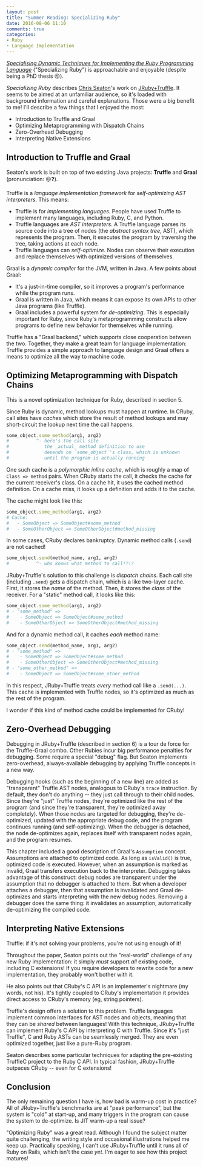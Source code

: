 ```yaml
---
layout: post
title: "Summer Reading: Specializing Ruby"
date: 2016-08-06 11:10
comments: true
categories:
- Ruby
- Language Implementation
---
```


[_Specialising Dynamic Techniques for Implementing the Ruby Programming Language_](http://chrisseaton.com/phd/) ("Specializing Ruby") is approachable and enjoyable (despite being a PhD thesis 😝).

<!-- more -->

_Specializing Ruby_ describes [Chris Seaton](https://twitter.com/ChrisGSeaton)'s work on [JRuby+Truffle](http://chrisseaton.com/rubytruffle/). It seems to be aimed at an unfamiliar audience, so it's loaded with background information and careful explanations. Those were a big benefit to me! I'll describe a few things that I enjoyed the most:

- Introduction to Truffle and Graal
- Optimizing Metaprogramming with Dispatch Chains
- Zero-Overhead Debugging
- Interpreting Native Extensions

## Introduction to Truffle and Graal

Seaton's work is built on top of two existing Java projects: __Truffle__ and __Graal__ (pronunciation: 😖❓).

Truffle is a _language implementation framework_ for _self-optimizing AST interpreters_. This means:

- Truffle is for _implementing languages_. People have used Truffle to implement many languages, including Ruby, C, and Python.
- Truffle languages are _AST interpreters_. A Truffle language parses its source code into a tree of nodes (the _abstract syntax tree_, AST), which represents the program. Then, it executes the program by traversing the tree, taking actions at each node.
- Truffle languages can _self-optimize_. Nodes can observe their execution and replace themselves with optimized versions of themselves.

Graal is a _dynamic compiler_ for the JVM, written in Java. A few points about Graal:

- It's a just-in-time compiler, so it improves a program's performance while the program runs.   
- Graal is written in Java, which means it can expose its own APIs to other Java programs (like Truffle).
- Graal includes a powerful system for _de-optimizing_. This is especially important for Ruby, since Ruby's metaprogramming constructs allow programs to define new behavior for themselves while running.

Truffle has a "Graal backend," which supports close cooperation between the two. Together, they make a great team for language implementation: Truffle provides a simple approach to language design and Graal offers a means to optimize all the way to machine code.

## Optimizing Metaprogramming with Dispatch Chains

This is a novel optimization technique for Ruby, described in section 5.

Since Ruby is dynamic, method lookups must happen at runtime. In CRuby, call sites have _caches_ which store the result of method lookups and may short-circuit the lookup next time the call happens.

```ruby
some_object.some_method(arg1, arg2)
#          ^- here's the call site
#             the _actual_ method definition to use
#             depends on `some_object`'s class, which is unknown
#             until the program is actually running
```

One such cache is a _polymorphic inline cache_, which is roughly a map of `Class => method` pairs. When CRuby starts the call, it checks the cache for the current receiver's class. On a cache hit, it uses the cached method definition. On a cache miss, it looks up a definition and adds it to the cache.

The cache might look like this:

```ruby
some_object.some_method(arg1, arg2)
# Cache:
#   - SomeObject => SomeObject#some_method
#   - SomeOtherObject => SomeOtherObject#method_missing
```

In some cases, CRuby declares bankruptcy. Dynamic method calls (`.send`) are not cached!

```ruby
some_object.send(method_name, arg1, arg2)
#          ^- who knows what method to call!?!?
```

JRuby+Truffle's solution to this challenge is _dispatch chains._ Each call site (including `.send`) gets a dispatch chain, which is a like two-layer cache. First, it stores the _name_ of the method. Then, it stores the _class_ of the receiver. For a "static" method call, it looks like this:

```ruby
some_object.some_method(arg1, arg2)
# - "some_method" =>
#    - SomeObject => SomeObject#some_method
#    - SomeOtherObject => SomeOtherObject#method_missing
```

And for a dynamic method call, it caches _each_ method name:

```ruby
some_object.send(method_name, arg1, arg2)
# - "some_method" =>
#    - SomeObject => SomeObject#some_method
#    - SomeOtherObject => SomeOtherObject#method_missing
# - "some_other_method" =>
#    - SomeObject => SomeObject#some_other_method
```

In this respect, JRuby+Truffle treats _every_ method call like a `.send(...)`. This cache is implemented with Truffle nodes, so it's optimized as much as the rest of the program.

I wonder if this kind of method cache could be implemented for CRuby!

## Zero-Overhead Debugging

Debugging in JRuby+Truffle (described in section 6) is a tour de force for the Truffle-Graal combo. Other Rubies incur big performance penalties for debugging. Some require a special "debug" flag. But Seaton implements zero-overhead, always-available debugging by applying Truffle concepts in a new way.

Debugging hooks (such as the beginning of a new line) are added as "transparent" Truffle AST nodes, analogous to CRuby's `trace` instruction. By default, they don't do anything -- they just call through to their child nodes. Since they're "just" Truffle nodes, they're optimized like the rest of the program (and since they're transparent, they're optimized away completely). When those nodes are targeted for debugging, they're de-optimized, updated with the appropriate debug code, and the program continues running (and self-optimizing). When the debugger is detached, the node de-optimizes again, replaces itself with transparent nodes again, and the program resumes.

This chapter included a good description of Graal's `Assumption` concept. Assumptions are attached to optimized code. As long as `isValid()` is true, optimized code is executed. However, when an assumption is marked as invalid, Graal transfers execution back to the interpreter. Debugging takes advantage of this construct: debug nodes are transparent under the assumption that no debugger is attached to them. But when a developer attaches a debugger, then that assumption is invalidated and Graal de-optimizes and starts interpreting with the new debug nodes. Removing a debugger does the same thing: it invalidates an assumption, automatically de-optimizing the compiled code.

## Interpreting Native Extensions

Truffle: if it's not solving your problems, you're not using enough of it!

Throughout the paper, Seaton points out the "real-world" challenge of any new Ruby implementation: it simply _must_ support _all_ existing code, including C extensions! If you require developers to rewrite code for a new implementation, they probably won't bother with it.

He also points out that CRuby's C API is an implementer's nightmare (my words, not his). It's tightly coupled to CRuby's implementation it provides direct access to CRuby's memory (eg, string pointers).

Truffle's design offers a solution to this problem. Truffle languages implement common interfaces for AST nodes and objects, meaning that they can be _shared_ between languages! With this technique, JRuby+Truffle can implement Ruby's C API by interpreting C with Truffle. Since it's "just Truffle", C and Ruby ASTs can be seamlessly merged. They are even optimized together, just like a pure-Ruby program.

Seaton describes some particular techniques for adapting the pre-existing TruffleC project to the Ruby C API. In typical fashion, JRuby+Truffle outpaces CRuby -- even for C extensions!

## Conclusion

The only remaining question I have is, how bad is warm-up cost in practice? All of JRuby+Truffle's benchmarks are at "peak performance", but the system is "cold" at start-up, and many triggers in the program can cause the system to de-optimize. Is JIT warm-up a real issue?

"Optimizing Ruby" was a great read. Although I found the subject matter quite challenging, the writing style and occasional illustrations helped me keep up. Practically speaking, I can't use JRuby+Truffle until it runs all of Ruby on Rails, which isn't the case _yet_. I'm eager to see how this project matures!
